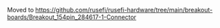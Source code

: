 Moved to https://github.com/rusefi/rusefi-hardware/tree/main/breakout-boards/Breakout_154pin_284617-1-Connector